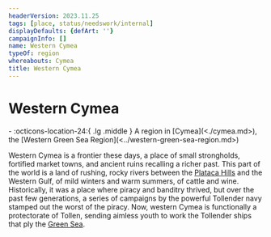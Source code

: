 ```yaml
---
headerVersion: 2023.11.25
tags: [place, status/needswork/internal]
displayDefaults: {defArt: ''}
campaignInfo: []
name: Western Cymea
typeOf: region
whereabouts: Cymea
title: Western Cymea
---
```

# Western Cymea
<div class="grid cards ext-narrow-margin ext-one-column" markdown>
-    :octicons-location-24:{ .lg .middle } A region in [Cymea](<./cymea.md>), the [Western Green Sea Region](<../western-green-sea-region.md>)  
</div>


Western Cymea is a frontier these days, a place of small strongholds, fortified market towns, and ancient ruins recalling a richer past. This part of the world is a land of rushing, rocky rivers between the [Plataca Hills](<./plataca-hills.md>) and the Western Gulf, of mild winters and warm summers, of cattle and wine. Historically, it was a place where piracy and banditry thrived, but over the past few generations, a series of campaigns by the powerful Tollender navy stamped out the worst of the piracy. Now, western Cymea is functionally a protectorate of Tollen, sending aimless youth to work the Tollender ships that ply the [Green Sea](<../../green-sea.md>). 



